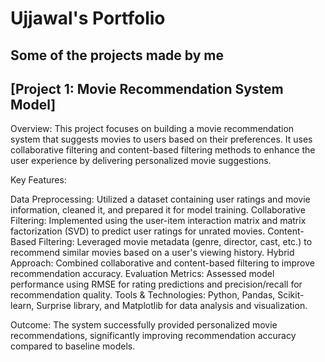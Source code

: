 # Ujjawal's Portfolio
## Some of the projects made by me

## [Project 1: Movie Recommendation System Model]

Overview: This project focuses on building a movie recommendation system that suggests movies to users based on their preferences. It uses collaborative filtering and content-based filtering methods to enhance the user experience by delivering personalized movie suggestions.

Key Features:

Data Preprocessing: Utilized a dataset containing user ratings and movie information, cleaned it, and prepared it for model training.
Collaborative Filtering: Implemented using the user-item interaction matrix and matrix factorization (SVD) to predict user ratings for unrated movies.
Content-Based Filtering: Leveraged movie metadata (genre, director, cast, etc.) to recommend similar movies based on a user's viewing history.
Hybrid Approach: Combined collaborative and content-based filtering to improve recommendation accuracy.
Evaluation Metrics: Assessed model performance using RMSE for rating predictions and precision/recall for recommendation quality.
Tools & Technologies: Python, Pandas, Scikit-learn, Surprise library, and Matplotlib for data analysis and visualization.

Outcome: The system successfully provided personalized movie recommendations, significantly improving recommendation accuracy compared to baseline models.
